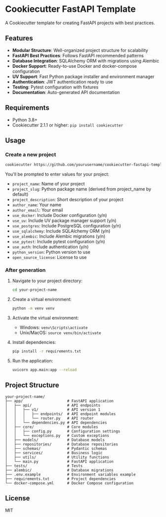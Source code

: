# Cookiecutter FastAPI Template

A Cookiecutter template for creating FastAPI projects with best practices.

## Features

- **Modular Structure**: Well-organized project structure for scalability
- **FastAPI Best Practices**: Follows FastAPI recommended patterns
- **Database Integration**: SQLAlchemy ORM with migrations using Alembic
- **Docker Support**: Ready-to-use Docker and docker-compose configuration
- **UV Support**: Fast Python package installer and environment manager
- **Authentication**: JWT authentication ready to use
- **Testing**: Pytest configuration with fixtures
- **Documentation**: Auto-generated API documentation

## Requirements

- Python 3.8+
- Cookiecutter 2.1.1 or higher: `pip install cookiecutter`

## Usage

### Create a new project

```bash
cookiecutter https://github.com/yourusername/cookiecutter-fastapi-template
```

You'll be prompted to enter values for your project:

- `project_name`: Name of your project
- `project_slug`: Python package name (derived from project_name by default)
- `project_description`: Short description of your project
- `author_name`: Your name
- `author_email`: Your email
- `use_docker`: Include Docker configuration (y/n)
- `use_uv`: Include UV package manager support (y/n)
- `use_postgres`: Include PostgreSQL configuration (y/n)
- `use_sqlalchemy`: Include SQLAlchemy ORM (y/n)
- `use_alembic`: Include Alembic migrations (y/n)
- `use_pytest`: Include pytest configuration (y/n)
- `use_auth`: Include authentication (y/n)
- `python_version`: Python version to use
- `open_source_license`: License to use

### After generation

1. Navigate to your project directory:
   ```bash
   cd your-project-name
   ```

2. Create a virtual environment:
   ```bash
   python -m venv venv
   ```

3. Activate the virtual environment:
   - Windows: `venv\Scripts\activate`
   - Unix/MacOS: `source venv/bin/activate`

4. Install dependencies:
   ```bash
   pip install -r requirements.txt
   ```

5. Run the application:
   ```bash
   uvicorn app.main:app --reload
   ```

## Project Structure

```
your-project-name/
├── app/                    # FastAPI application
│   ├── api/                # API endpoints
│   │   ├── v1/             # API version 1
│   │   │   ├── endpoints/  # API endpoint modules
│   │   │   └── router.py   # API router
│   │   └── dependencies.py # API dependencies
│   ├── core/               # Core modules
│   │   ├── config.py       # Configuration settings
│   │   └── exceptions.py   # Custom exceptions
│   ├── models/             # Database models
│   ├── repositories/       # Database repositories
│   ├── schemas/            # Pydantic schemas
│   ├── services/           # Business logic
│   ├── utils/              # Utility functions
│   └── main.py             # FastAPI application
├── tests/                  # Tests
├── alembic/                # Database migrations
├── .env.example            # Environment variables example
├── requirements.txt        # Project dependencies
└── docker-compose.yml      # Docker Compose configuration
```

## License

MIT
